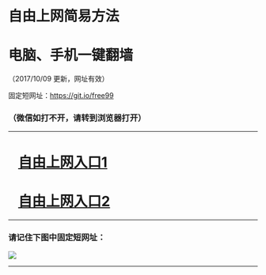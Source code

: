 ﻿# 自由上网简易方法

# 电脑、手机一键翻墙

（2017/10/09 更新，网址有效）

固定短网址：https://git.io/free99

### （微信如打不开，请转到浏览器打开）


***





# &nbsp;&nbsp; <a href="http://ft1226932276.fwq-tz-1001.info/fwqtz01.html?t=100900128127 " target="_blank">自由上网入口1</a>
# &nbsp;&nbsp; <a href="http://ft2924231470.fwq-tz-1002.info/fwqtz02.html?t=100900114069 " target="_blank">自由上网入口2</a>
***

### 请记住下图中固定短网址：

<img src="https://s3-us-west-2.amazonaws.com/fwq-1001/yjfq-20170905okok.png" /> 


***

